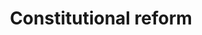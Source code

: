 ---
title: Constitutional reform
longTitle: 'Constitutional reform'
tags:
- gccommon
usedFor:
- "[[Constitution]]"
---